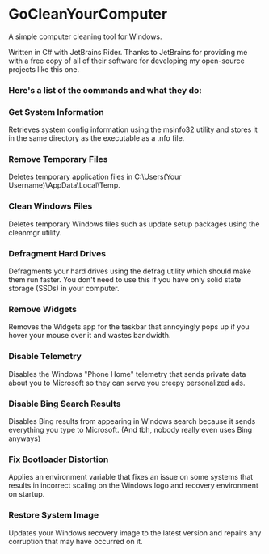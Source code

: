 # GoCleanYourComputer
A simple computer cleaning tool for Windows.

Written in C# with JetBrains Rider. Thanks to JetBrains for providing me with a free copy of all of their software for developing my open-source projects like this one.

### Here's a list of the commands and what they do:

### Get System Information

Retrieves system config information using the msinfo32 utility and stores it in the same directory as the executable as a .nfo file.

### Remove Temporary Files

Deletes temporary application files in C:\Users\(Your Username)\AppData\Local\Temp.

### Clean Windows Files

Deletes temporary Windows files such as update setup packages using the cleanmgr utility.

### Defragment Hard Drives

Defragments your hard drives using the defrag utility which should make them run faster. You don't need to use this if you have only solid state storage (SSDs) in your computer.

### Remove Widgets

Removes the Widgets app for the taskbar that annoyingly pops up if you hover your mouse over it and wastes bandwidth.

### Disable Telemetry

Disables the Windows "Phone Home" telemetry that sends private data about you to Microsoft so they can serve you creepy personalized ads.

### Disable Bing Search Results

Disables Bing results from appearing in Windows search because it sends everything you type to Microsoft. (And tbh, nobody really even uses Bing anyways)

### Fix Bootloader Distortion

Applies an environment variable that fixes an issue on some systems that results in incorrect scaling on the Windows logo and recovery environment on startup.

### Restore System Image

Updates your Windows recovery image to the latest version and repairs any corruption that may have occurred on it.
